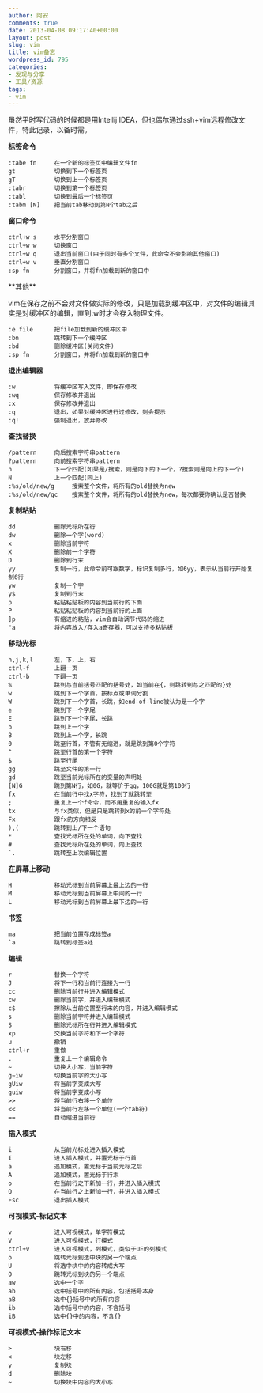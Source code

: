 ```yaml
---
author: 阿安
comments: true
date: 2013-04-08 09:17:40+00:00
layout: post
slug: vim
title: vim备忘
wordpress_id: 795
categories:
- 发现与分享
- 工具/资源
tags:
- vim
---
```


虽然平时写代码的时候都是用Intellij IDEA，但也偶尔通过ssh+vim远程修改文件，特此记录，以备时需。

**标签命令**

    
    
    :tabe fn     在一个新的标签页中编辑文件fn
    gt           切换到下一个标签页
    gT           切换到上一个标签页
    :tabr        切换到第一个标签页
    :tabl        切换到最后一个标签页
    :tabm [N]    把当前tab移动到第N个tab之后
    



**窗口命令**

    
    
    ctrl+w s     水平分割窗口
    ctrl+w w     切换窗口
    ctrl+w q     退出当前窗口(由于同时有多个文件，此命令不会影响其他窗口)
    ctrl+w v     垂直分割窗口
    :sp fn       分割窗口，并将fn加载到新的窗口中
    



<!-- more -->**其他**
vim在保存之前不会对文件做实际的修改，只是加载到缓冲区中，对文件的编辑其实是对缓冲区的编辑，直到:w时才会存入物理文件。

    
    
    :e file      把file加载到新的缓冲区中
    :bn          跳转到下一个缓冲区
    :bd          删除缓冲区(关闭文件)
    :sp fn       分割窗口，并将fn加载到新的窗口中
    



**退出编辑器**

    
    
    :w           将缓冲区写入文件，即保存修改
    :wq          保存修改并退出
    :x           保存修改并退出
    :q           退出，如果对缓冲区进行过修改，则会提示
    :q!          强制退出，放弃修改
    



**查找替换**

    
    
    /pattern     向后搜索字符串pattern
    ?pattern     向前搜索字符串pattern
    n            下一个匹配(如果是/搜索，则是向下的下一个，?搜索则是向上的下一个)
    N            上一个匹配(同上)
    :%s/old/new/g     搜索整个文件，将所有的old替换为new
    :%s/old/new/gc    搜索整个文件，将所有的old替换为new，每次都要你确认是否替换
    



**复制粘贴**

    
    
    dd           删除光标所在行
    dw           删除一个字(word)
    x            删除当前字符
    X            删除前一个字符
    D            删除到行末
    yy           复制一行，此命令前可跟数字，标识复制多行，如6yy，表示从当前行开始复制6行
    yw           复制一个字
    y$           复制到行末
    p            粘贴粘贴板的内容到当前行的下面
    P            粘贴粘贴板的内容到当前行的上面
    ]p           有缩进的粘贴，vim会自动调节代码的缩进
    "a           将内容放入/存入a寄存器，可以支持多粘贴板
    



**移动光标**

    
    
    h,j,k,l      左，下，上，右
    ctrl-f       上翻一页
    ctrl-b       下翻一页
    %            跳到与当前括号匹配的括号处，如当前在{，则跳转到与之匹配的}处
    w            跳到下一个字首，按标点或单词分割
    W            跳到下一个字首，长跳，如end-of-line被认为是一个字
    e            跳到下一个字尾
    E            跳到下一个字尾，长跳
    b            跳到上一个字
    B            跳到上一个字，长跳
    0            跳至行首，不管有无缩进，就是跳到第0个字符
    ^            跳至行首的第一个字符
    $            跳至行尾
    gg           跳至文件的第一行
    gd           跳至当前光标所在的变量的声明处
    [N]G         跳到第N行，如0G，就等价于gg，100G就是第100行
    fx           在当前行中找x字符，找到了就跳转至
    ;            重复上一个f命令，而不用重复的输入fx
    tx           与fx类似，但是只是跳转到x的前一个字符处
    Fx           跟fx的方向相反
    ),(          跳转到上/下一个语句
    *            查找光标所在处的单词，向下查找
    #            查找光标所在处的单词，向上查找
    `.           跳转至上次编辑位置
    



**在屏幕上移动**

    
    
    H            移动光标到当前屏幕上最上边的一行
    M            移动光标到当前屏幕上中间的一行
    L            移动光标到当前屏幕上最下边的一行
    



**书签**

    
    
    ma           把当前位置存成标签a
    `a           跳转到标签a处
    



**编辑**

    
    
    r            替换一个字符
    J            将下一行和当前行连接为一行
    cc           删除当前行并进入编辑模式
    cw           删除当前字，并进入编辑模式
    c$           擦除从当前位置至行末的内容，并进入编辑模式
    s            删除当前字符并进入编辑模式
    S            删除光标所在行并进入编辑模式
    xp           交换当前字符和下一个字符
    u            撤销
    ctrl+r       重做
    .            重复上一个编辑命令
    ~            切换大小写，当前字符
    g~iw         切换当前字的大小写
    gUiw         将当前字变成大写
    guiw         将当前字变成小写
    >>           将当前行右移一个单位
    <<           将当前行左移一个单位(一个tab符)
    ==           自动缩进当前行
    



**插入模式**

    
    
    i            从当前光标处进入插入模式
    I            进入插入模式，并置光标于行首
    a            追加模式，置光标于当前光标之后
    A            追加模式，置光标于行末
    o            在当前行之下新加一行，并进入插入模式
    O            在当前行之上新加一行，并进入插入模式
    Esc          退出插入模式
    



**可视模式-标记文本**

    
    
    v            进入可视模式，单字符模式
    V            进入可视模式，行模式
    ctrl+v       进入可视模式，列模式，类似于UE的列模式
    o            跳转光标到选中块的另一个端点
    U            将选中块中的内容转成大写
    O            跳转光标到块的另一个端点
    aw           选中一个字
    ab           选中括号中的所有内容，包括括号本身
    aB           选中{}括号中的所有内容
    ib           选中括号中的内容，不含括号
    iB           选中{}中的内容，不含{}
    



**可视模式-操作标记文本**

    
    
    >            块右移
    <            块左移
    y            复制块
    d            删除块
    ~            切换块中内容的大小写
    




